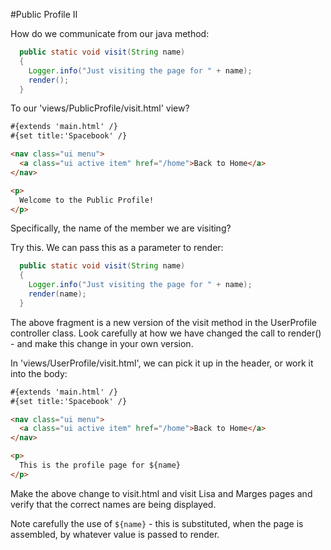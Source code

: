 #Public Profile II

How do we communicate from our java method:

~~~java
  public static void visit(String name)
  {
    Logger.info("Just visiting the page for " + name);
    render();
  }
~~~

To our 'views/PublicProfile/visit.html' view?

~~~html
#{extends 'main.html' /}
#{set title:'Spacebook' /}

<nav class="ui menu">   
  <a class="ui active item" href="/home">Back to Home</a> 
</nav>

<p>
  Welcome to the Public Profile!
</p>
~~~

Specifically, the name of the member we are visiting? 

Try this. We can pass this as a parameter to render:

~~~java
  public static void visit(String name)
  {
    Logger.info("Just visiting the page for " + name);
    render(name);
  }
~~~

The above fragment is a new version of the visit method in the UserProfile controller class. Look carefully at how we have changed the call to render() - and make this change in your own version.

In 'views/UserProfile/visit.html', we can pick it up in the header, or work it into the body:

~~~html
#{extends 'main.html' /}
#{set title:'Spacebook' /}

<nav class="ui menu">   
  <a class="ui active item" href="/home">Back to Home</a> 
</nav>

<p>
  This is the profile page for ${name}
</p>
~~~

Make the above change to visit.html and visit Lisa and Marges pages and verify that the correct names are being displayed. 

Note carefully the use of `${name}` - this is substituted, when the page is assembled, by whatever value is passed to render.
